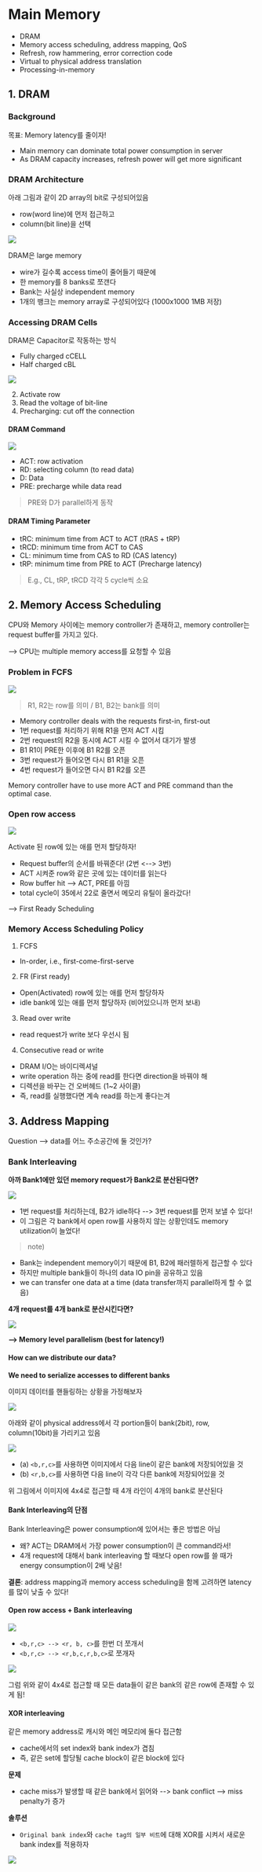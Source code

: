 # Main Memory

- DRAM
- Memory access scheduling, address mapping, QoS
- Refresh, row hammering, error correction code
- Virtual to physical address translation
- Processing-in-memory

## 1. DRAM

### Background

목표: Memory latency를 줄이자!

- Main memory can dominate total power consumption in server
- As DRAM capacity increases, refresh power will get more significant

### DRAM Architecture

아래 그림과 같이 2D array의 bit로 구성되어있음
- row(word line)에 먼저 접근하고
- column(bit line)을 선택

![](./img/042301.png)

DRAM은 large memory
- wire가 길수록 access time이 줄어들기 때문에
- 한 memory를 8 banks로 쪼갠다
- Bank는 사실상 independent memory
- 1개의 뱅크는 memory array로 구성되어있다 (1000x1000 1MB 저장)

### Accessing DRAM Cells

DRAM은 Capacitor로 작동하는 방식
- Fully charged cCELL
- Half charged cBL

![](./img/042302.png)

2. Activate row
3. Read the voltage of bit-line
5. Precharging: cut off the connection

#### DRAM Command

![](./img/042303.png)

- ACT: row activation
- RD: selecting column (to read data)
- D: Data
- PRE: precharge while data read

> PRE와 D가 parallel하게 동작

#### DRAM Timing Parameter

- tRC: minimum time from ACT to ACT (tRAS + tRP)
- tRCD: minimum time from ACT to CAS
- CL: minimum time from CAS to RD (CAS latency)
- tRP: minimum time from PRE to ACT (Precharge latency)

> E.g., CL, tRP, tRCD 각각 5 cycle씩 소요

## 2. Memory Access Scheduling

CPU와 Memory 사이에는 memory controller가 존재하고,
memory controller는 request buffer를 가지고 있다.

--> CPU는 multiple memory access를 요청할 수 있음

### Problem in FCFS
![](./img/042304.png)

> R1, R2는 row를 의미 / B1, B2는 bank를 의미

- Memory controller deals with the requests first-in, first-out
- 1번 request를 처리하기 위해 R1을 먼저 ACT 시킴
- 2번 request의 R2을 동시에 ACT 시킬 수 없어서 대기가 발생
- B1 R1이 PRE한 이후에 B1 R2를 오픈
- 3번 request가 들어오면 다시 B1 R1을 오픈
- 4번 request가 들어오면 다시 B1 R2를 오픈

Memory controller have to use more ACT and PRE command than the optimal case.

### Open row access

![](./img/042305.png)

Activate 된 row에 있는 애를 먼저 할당하자!

- Request buffer의 순서를 바꿔준다! (2번 <--> 3번)
- ACT 시켜준 row와 같은 곳에 있는 데이터를 읽는다
- Row buffer hit --> ACT, PRE를 아낌
- total cycle이 35에서 22로 줄면서 메모리 유틸이 올라갔다!

--> First Ready Scheduling

### Memory Access Scheduling Policy

1. FCFS
  - In-order, i.e., first-come-first-serve

2. FR (First ready)
  - Open(Activated) row에 있는 애를 먼저 할당하자
  - idle bank에 있는 애를 먼저 할당하자 (비어있으니까 먼저 보내)

3. Read over write
  - read request가 write 보다 우선시 됨

4. Consecutive read or write
  - DRAM I/O는 바이디렉셔널
  - write operation 하는 중에 read를 한다면 direction을 바꿔야 해
  - 디렉션을 바꾸는 건 오버헤드 (1~2 사이클)
  - 즉, read를 실행했다면 계속 read를 하는게 좋다는겨


## 3. Address Mapping

Question --> data를 어느 주소공간에 둘 것인가?

### Bank Interleaving

**아까 Bank1에만 있던 memory request가 Bank2로 분산된다면?**

![](./img/042311.png)

- 1번 request를 처리하는데, B2가 idle하다 --> 3번 request를 먼저 보낼 수 있다!
- 이 그림은 각 bank에서 open row를 사용하지 않는 상황인데도 memory utilization이 늘었다!

> note)
- Bank는 independent memory이기 때문에 B1, B2에 패러렐하게 접근할 수 있다
- 하지만 multiple bank들이 하나의 data IO pin을 공유하고 있음
- we can transfer one data at a time (data transfer까지 parallel하게 할 수 없음)

**4개 request를 4개 bank로 분산시킨다면?**

![](./img/042308.png)

**--> Memory level parallelism (best for latency!)**

#### How can we distribute our data?

**We need to serialize accesses to different banks**

이미지 데이터를 핸들링하는 상황을 가정해보자

![](./img/042312.png)

아래와 같이 physical address에서 각 portion들이 bank(2bit), row, column(10bit)을 가리키고 있음

![](./img/042313.png)

- (a) `<b,r,c>`를 사용하면 이미지에서 다음 line이 같은 bank에 저장되어있을 것
- (b) `<r,b,c>`를 사용하면 다음 line이 각각 다른 bank에 저장되어있을 것

위 그림에서 이미지에 4x4로 접근할 때 4개 라인이 4개의 bank로 분산된다

#### Bank Interleaving의 단점

Bank Interleaving은 power consumption에 있어서는 좋은 방법은 아님
- 왜? ACT는 DRAM에서 가장 power consumption이 큰 command라서!
- 4개 request에 대해서 bank interleaving 할 때보다 open row를 쓸 때가 energy consumption이 2배 낮음!

**결론**: address mapping과 memory access scheduling을 함께 고려하면 latency를 많이 낮출 수 있다!

#### Open row access + Bank interleaving

![](./img/042314.png)

- `<b,r,c> --> <r, b, c>`를 한번 더 쪼개서
- `<b,r,c> --> <r,b,c,r,b,c>`로 쪼개자

![](./img/042315.png)

그럼 위와 같이 4x4로 접근할 때 모든 data들이 같은 bank의 같은 row에 존재할 수 있게 됨!

#### XOR interleaving

같은 memory address로 캐시와 메인 메모리에 둘다 접근함

- cache에서의 set index와 bank index가 겹침
- 즉, 같은 set에 할당될 cache block이 같은 block에 있다

**문제**
- cache miss가 발생할 때 같은 bank에서 읽어와 --> bank conflict --> miss penalty가 증가

**솔루션**
- `Original bank index`와 `cache tag의 일부 비트`에 대해 XOR를 시켜서 새로운 bank index를 적용하자

![](./img/042316.png)
